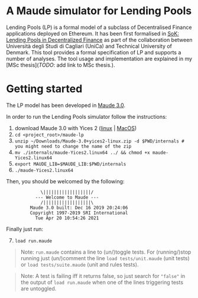 # A Maude simulator for Lending Pools

Lending Pools (LP) is a formal model of a subclass of Decentralised Finance applications deployed on Ethereum. It has been first formalised in [SoK: Lending Pools in Decentralized Finance](https://arxiv.org/abs/2012.13230) as part of the collaboration between Università degli Studi di Cagliari (UniCa) and Technical University of Denmark. This tool provides a formal specification of LP and supports a number of analyses. The tool usage and implementation are explained in my [MSc thesis](*TODO*: add link to MSc thesis.). 

# Getting started

The LP model has been developed in [Maude 3.0](http://maude.cs.illinois.edu/w/index.php?title=Maude_download_and_installation&oldid=252). 

In order to run the Lending Pools simulator follow the instructions:

1. download Maude 3.0 with Yices 2 ([linux](http://maude.cs.illinois.edu/w/images/2/27/Maude-3.0%2Byices2-linux.zip) | [MacOS](http://maude.cs.illinois.edu/w/images/b/bb/Maude-3.0%2Byices2-osx.zip))
2. `cd <project_root>/maude-lp`
3. `unzip ~/Downloads/Maude-3.0+yices2-linux.zip -d $PWD/internals # you might need to change the name of the zip` 
4. `mv ./internals/maude-Yices2.linux64 ../ && chmod +x maude-Yices2.linux64`
5. `export MAUDE_LIB=$MAUDE_LIB:$PWD/internals`
6. `./maude-Yices2.linux64`

Then, you should be welcomed by the following:

```
		     \||||||||||||||||||/
		   --- Welcome to Maude ---
		     /||||||||||||||||||\
	     Maude 3.0 built: Dec 16 2019 20:24:06
	     Copyright 1997-2019 SRI International
		   Tue Apr 20 10:54:26 2021
```

Finally just run:

7. `load run.maude`

> Note: `run.maude` contains a line to (un/)toggle tests. For (running/)stop running just (un/)comment the line `load tests/unit.maude` (unit tests) or `load tests/suite.maude` (unit and rules tests). 

> Note: A test is failing iff it returns false, so just search for `"false"` in the output of `load run.maude` when one of the lines triggering tests are untoggled.
